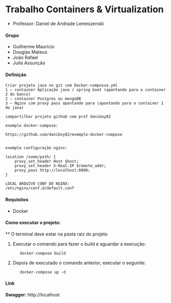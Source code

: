 # Trabalho Containers & Virtualization
- Professor: Daniel de Andrade Lemeszenski

#### Grupo

- Guilherme Mauricio
- Douglas Mateus
- João Rafael
- Julia Assunção

#### Definição

```
Criar projeto java no git com Docker-composse.yml
1 – container Aplicação java / spring boot (apontando para o container 2 do banco)
2 – container Postgres ou mongoDB
3 – Nginx com proxy pass apontando para (apontando para o container 1 do java)

compartilhar projeto github com prof daniboy82

exemplo docker-compose:

https://github.com/daniboy82/exemplo-docker-compose


exemplo configuração nginx:

location /some/path/ {
    proxy_set_header Host $host;
    proxy_set_header X-Real-IP $remote_addr;
    proxy_pass http://localhost:8000;
}

LOCAL ARQUIVO CONF DO NGINX:
/etc/nginx/conf.d/default.conf

```

#### Requisitos

- Docker

#### Como executar o projeto:

\*\* O terminal deve estar na pasta raiz do projeto

1. Executar o comando para fazer o build e aguardar a execução:

   ```
      docker-compose build
   ```

2. Depois de executado o comando anterior, executar o seguinte:

   ```
      docker-compose up -d
   ```

#### Link
**Swagger:** http://localhost

